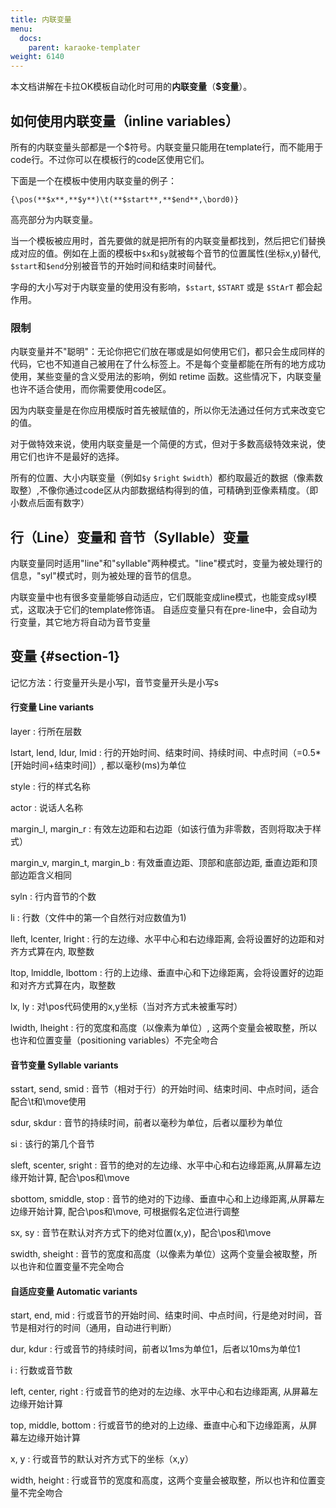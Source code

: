 ```yaml
---
title: 内联变量
menu:
  docs:
    parent: karaoke-templater
weight: 6140
---
```


本文档讲解在卡拉OK模板自动化时可用的**内联变量**（**$变量**）。

## 如何使用内联变量（inline variables）

所有的内联变量头部都是一个$符号。内联变量只能用在template行，而不能用于code行。不过你可以在模板行的code区使用它们。

下面是一个在模板中使用内联变量的例子：

```ass
{\pos(**$x**,**$y**)\t(**$start**,**$end**,\bord0)}
```

高亮部分为内联变量。

当一个模板被应用时，首先要做的就是把所有的内联变量都找到，然后把它们替换成对应的值。例如在上面的模板中`$x`和`$y`就被每个音节的位置属性(坐标x,y)替代,
`$start`和`$end`分别被音节的开始时间和结束时间替代。

字母的大小写对于内联变量的使用没有影响，`$start`, `$START` 或是 `$StArT`
都会起作用。

### 限制

内联变量并不"聪明"：无论你把它们放在哪或是如何使用它们，都只会生成同样的代码，它也不知道自己被用在了什么标签上。不是每个变量都能在所有的地方成功使用，某些变量的含义受用法的影响，例如
retime 函数。这些情况下，内联变量也许不适合使用，而你需要使用code区。

因为内联变量是在你应用模版时首先被赋值的，所以你无法通过任何方式来改变它的值。

对于做特效来说，使用内联变量是一个简便的方式，但对于多数高级特效来说，使用它们也许不是最好的选择。

所有的位置、大小内联变量（例如`$y` `$right`
`$width`）都约取最近的数据（像素数取整）,不像你通过code区从内部数据结构得到的值，可精确到亚像素精度。（即小数点后面有数字）

## 行（Line）变量和 音节（Syllable）变量

内联变量同时适用"line"和"syllable"两种模式。"line"模式时，变量为被处理行的信息，"syl"模式时，则为被处理的音节的信息。

内联变量中也有很多变量能够自动适应，它们既能变成line模式，也能变成syl模式，这取决于它们的template修饰语。
自适应变量只有在pre-line中，会自动为行变量，其它地方将自动为音节变量

## 变量 {#section-1}

记忆方法：行变量开头是小写l，音节变量开头是小写s

#### 行变量 Line variants

layer
: 行所在层数

lstart, lend, ldur, lmid
: 行的开始时间、结束时间、持续时间、中点时间（=0.5\*\[开始时间+结束时间\]）,
  都以毫秒(ms)为单位

style
: 行的样式名称

actor
: 说话人名称

margin_l, margin_r
: 有效左边距和右边距（如该行值为非零数，否则将取决于样式）

margin_v, margin_t, margin_b
: 有效垂直边距、顶部和底部边距, 垂直边距和顶部边距含义相同

syln
: 行内音节的个数

li
: 行数（文件中的第一个自然行对应数值为1)

lleft, lcenter, lright
: 行的左边缘、水平中心和右边缘距离, 会将设置好的边距和对齐方式算在内,
  取整数

ltop, lmiddle, lbottom
: 行的上边缘、垂直中心和下边缘距离，会将设置好的边距和对齐方式算在内，取整数

lx, ly
: 对\\pos代码使用的x,y坐标（当对齐方式未被重写时）

lwidth, lheight
: 行的宽度和高度（以像素为单位）,
  这两个变量会被取整，所以也许和位置变量（positioning
  variables）不完全吻合

#### 音节变量 Syllable variants

sstart, send, smid
: 音节（相对于行）的开始时间、结束时间、中点时间，适合配合\\t和\\move使用

sdur, skdur
: 音节的持续时间，前者以毫秒为单位，后者以厘秒为单位

si
: 该行的第几个音节

sleft, scenter, sright
: 音节的绝对的左边缘、水平中心和右边缘距离,从屏幕左边缘开始计算,
  配合\\pos和\\move

sbottom, smiddle, stop
: 音节的绝对的下边缘、垂直中心和上边缘距离,从屏幕左边缘开始计算,
  配合\\pos和\\move, 可根据假名定位进行调整

sx, sy
: 音节在默认对齐方式下的绝对位置(x,y)，配合\\pos和\\move

swidth, sheight
: 音节的宽度和高度（以像素为单位）这两个变量会被取整，所以也许和位置变量不完全吻合

#### 自适应变量 Automatic variants

start, end, mid
: 行或音节的开始时间、结束时间、中点时间，行是绝对时间，音节是相对行的时间（通用，自动进行判断）

dur, kdur
: 行或音节的持续时间，前者以1ms为单位1，后者以10ms为单位1

i
: 行数或音节数

left, center, right
: 行或音节的绝对的左边缘、水平中心和右边缘距离, 从屏幕左边缘开始计算

top, middle, bottom
: 行或音节的绝对的上边缘、垂直中心和下边缘距离，从屏幕左边缘开始计算

x, y
: 行或音节的默认对齐方式下的坐标（x,y）

width, height
: 行或音节的宽度和高度，这两个变量会被取整，所以也许和位置变量不完全吻合
